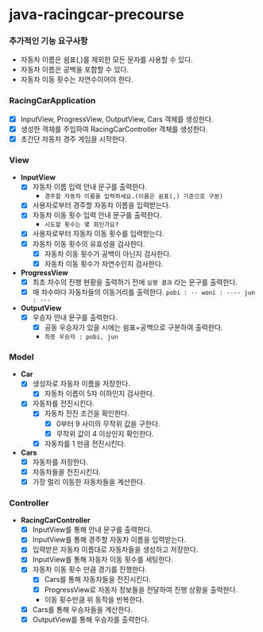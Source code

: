 # java-racingcar-precourse

### 추가적인 기능 요구사항

- 자동차 이름은 쉼표(,)를 제외한 모든 문자를 사용할 수 있다.
- 자동차 이름은 공백을 포함할 수 있다.
- 자동차 이동 횟수는 자연수이어야 한다.

### RacingCarApplication

- [x]  InputView, ProgressView, OutputView, Cars 객체를 생성한다.
- [x]  생성한 객체를 주입하여 RacingCarController 객체를 생성한다.
- [x]  초간단 자동차 경주 게임을 시작한다.

### **View**

- **InputView**
    - [x]  자동차 이름 입력 안내 문구를 출력한다.
        - `경주할 자동차 이름을 입력하세요.(이름은 쉼표(,) 기준으로 구분)`
    - [x]  사용자로부터 경주할 자동차 이름을 입력받는다.
    - [x]  자동차 이동 횟수 입력 안내 문구를 출력한다.
        - `시도할 횟수는 몇 회인가요?`
    - [x]  사용자로부터 자동차 이동 횟수를 입력받는다.
    - [x]  자동차 이동 횟수의 유효성을 검사한다.
        - [x]  자동차 이동 횟수가 공백이 아닌지 검사한다.
        - [x]  자동차 이동 횟수가 자연수인지 검사한다.
- **ProgressView**
    - [x]  최초 차수의 진행 현황을 출력하기 전에 `실행 결과` 라는 문구를 출력한다.
    - [x]  매 차수마다 자동차들의 이동거리를 출력한다.
      ```
      pobi : --
      woni : ----
      jun : ---
      ```
- **OutputView**
    - [x]  우승자 안내 문구를 출력한다.
        - [x]  공동 우승자가 있을 시에는 쉼표+공백으로 구분하여 출력한다.
        - `최종 우승자 : pobi, jun`

### **Model**

- **Car**
    - [x]  생성자로 자동차 이름을 저장한다.
        - [x]  자동차 이름이 5자 이하인지 검사한다.
    - [x]  자동차를 전진시킨다.
        - [x]  자동차 전진 조건을 확인한다.
            - [x]  0부터 9 사이의 무작위 값을 구한다.
            - [x]  무작위 값이 4 이상인지 확인한다.
        - [x]  자동차를 1 만큼 전진시킨다.
- **Cars**
    - [x]  자동차를 저장한다.
    - [x]  자동차들을 전진시킨다.
    - [x]  가장 멀리 이동한 자동차들을 계산한다.

### Controller

- **RacingCarController**
    - [x]  InputView를 통해 안내 문구를 출력한다.
    - [x]  InputView를 통해 경주할 자동차 이름을 입력받는다.
    - [x]  입력받은 자동차 이름대로 자동차들을 생성하고 저장한다.
    - [x]  InputView를 통해 자동차 이동 횟수를 세팅한다.
    - [x]  자동차 이동 횟수 만큼 경기를 진행한다.
        - [x]  Cars를 통해 자동차들을 전진시킨다.
        - [x]  ProgressView로 자동차 정보들을 전달하여 진행 상황을 출력한다.
        - 이동 횟수만큼 위 동작을 반복한다.
    - [x]  Cars를 통해 우승자들을 계산한다.
    - [x]  OutputView를 통해 우승자를 출력한다.